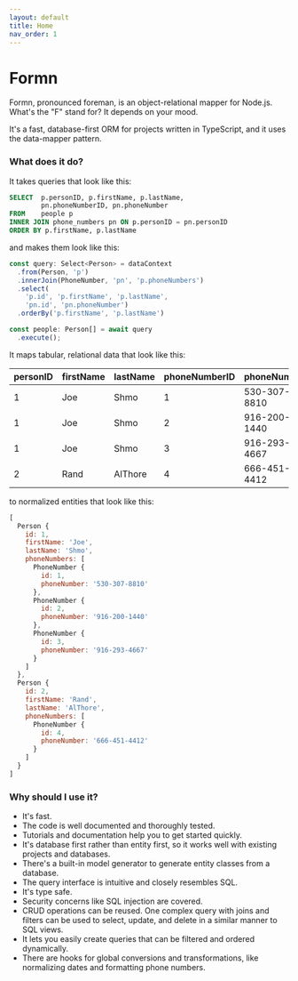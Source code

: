 ```yaml
---
layout: default
title: Home
nav_order: 1
---
```


# Formn

Formn, pronounced foreman, is an object-relational mapper for Node.js. What's
the "F" stand for? It depends on your mood.

It's a fast, database-first ORM for projects written in TypeScript, and it uses
the data-mapper pattern.

### What does it do?

It takes queries that look like this:

```sql
SELECT  p.personID, p.firstName, p.lastName,
        pn.phoneNumberID, pn.phoneNumber
FROM    people p
INNER JOIN phone_numbers pn ON p.personID = pn.personID
ORDER BY p.firstName, p.lastName
```

and makes them look like this:

```typescript
const query: Select<Person> = dataContext
  .from(Person, 'p')
  .innerJoin(PhoneNumber, 'pn', 'p.phoneNumbers')
  .select(
    'p.id', 'p.firstName', 'p.lastName',
    'pn.id', 'pn.phoneNumber')
  .orderBy('p.firstName', 'p.lastName')

const people: Person[] = await query
  .execute();
```

It maps tabular, relational data that look like this:

| personID | firstName | lastName | phoneNumberID | phoneNumber  |
|----------|-----------|----------|---------------|--------------|
| 1        | Joe       | Shmo     | 1             | 530-307-8810 |
| 1        | Joe       | Shmo     | 2             | 916-200-1440 |
| 1        | Joe       | Shmo     | 3             | 916-293-4667 |
| 2        | Rand      | AlThore  | 4             | 666-451-4412 |

to normalized entities that look like this:

```javascript
[
  Person {
    id: 1,
    firstName: 'Joe',
    lastName: 'Shmo',
    phoneNumbers: [
      PhoneNumber {
        id: 1,
        phoneNumber: '530-307-8810'
      },
      PhoneNumber {
        id: 2,
        phoneNumber: '916-200-1440'
      },
      PhoneNumber {
        id: 3,
        phoneNumber: '916-293-4667'
      }
    ]
  },
  Person {
    id: 2,
    firstName: 'Rand',
    lastName: 'AlThore',
    phoneNumbers: [
      PhoneNumber {
        id: 4,
        phoneNumber: '666-451-4412'
      }
    ]
  }
]
```

### Why should I use it?

* It's fast.
* The code is well documented and thoroughly tested.
* Tutorials and documentation help you to get started quickly.
* It's database first rather than entity first, so it works well with existing
  projects and databases.
* There's a built-in model generator to generate entity classes from a
  database.
* The query interface is intuitive and closely resembles SQL.
* It's type safe.
* Security concerns like SQL injection are covered.
* CRUD operations can be reused.  One complex query with joins and filters can
  be used to select, update, and delete in a similar manner to SQL views.
* It lets you easily create queries that can be filtered and ordered
  dynamically.
* There are hooks for global conversions and transformations, like normalizing
  dates and formatting phone numbers.

